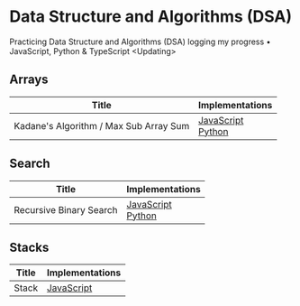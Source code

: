 # Data Structure and Algorithms (DSA)
Practicing Data Structure and Algorithms (DSA) logging my progress • JavaScript, Python &amp; TypeScript &lt;Updating>

## Arrays
|      Title     |   Implementations   |
|----------------|---------------------|
|Kadane's Algorithm / Max Sub Array Sum|[JavaScript](https://github.com/Vinhanova/dsa/blob/main/Algorithms/Arrays/JavaScript/kadane.js)<br />[Python](https://github.com/Vinhanova/dsa/blob/main/Algorithms/Arrays/Python/kadane.py)|

## Search
|      Title     |   Implementations   |
|----------------|---------------------|
|Recursive Binary Search|[JavaScript](https://github.com/Vinhanova/dsa/blob/main/Algorithms/Search/JavaScript/recursiveBinarySearch.js)<br />[Python](https://github.com/Vinhanova/dsa/blob/main/Algorithms/Search/Python/recursiveBinarySearch.py)|


## Stacks
|      Title     |   Implementations   |
|----------------|---------------------|
|Stack|[JavaScript](https://github.com/Vinhanova/dsa/blob/main/Algorithms/Stacks/JavaScript/stack.js)|
